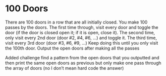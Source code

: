 # 100 Doors
There are 100 doors in a row that are all initially closed.
You make 100 passes by the doors.
The first time through, visit every door and toggle the door (if the door is closed open it; if it is open, close it).
The second time, only visit every 2nd door (door #2, #4, #6, ...) and toggle it.
The third time, visit every 3rd door (door #3, #6, #9, ...)
Keep doing this until you only visit the 100th door.
Output the open doors after making all the passes

Added challenge find a pattern from the open doors that you outputted and then print the same open doors as previous but only make one pass through the array of doors (no I don’t mean hard code the answer)
